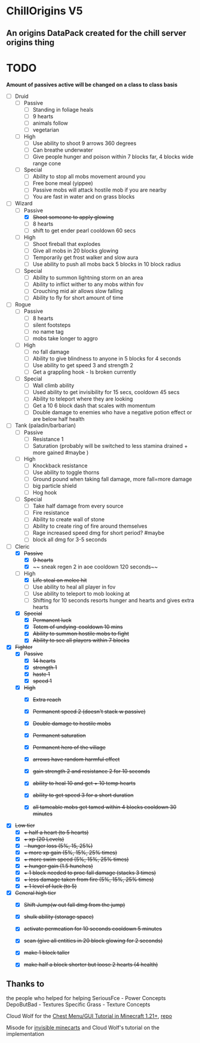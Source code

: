 # ChillOrigins V5
## An origins DataPack created for the chill server origins thing



# TODO

**Amount of passives active will be changed on a class to class basis**

- [ ] Druid
  - [ ] Passive
    - [ ] Standing in foliage heals
    - [ ]  9 hearts 
    - [ ] animals follow 
    - [ ] vegetarian
  - [ ] High
    - [ ] Use ability to shoot 9 arrows 360 degrees
    - [ ] Can breathe underwater
    - [ ] Give people hunger and poison within 7 blocks far, 4 blocks wide range cone
  - [ ] Special
    - [ ] Ability to stop all mobs movement around you
    - [ ] Free bone meal (yippee)
    - [ ] Passive mobs will attack hostile mob if you are nearby
    - [ ] You are fast in water and on grass blocks
- [ ] Wizard
  - [ ] Passive
    - [x] ~~Shoot someone to apply glowing~~
    - [ ] 8 hearts
    - [ ] shift to get ender pearl cooldown 60 secs 
  - [ ] High
    - [ ] Shoot fireball that explodes
    - [ ] Give all mobs in 20 blocks glowing
    - [ ] Temporarily get frost walker and slow aura
    - [ ] Use ability to push all mobs back 5 blocks in 10 block radius
  - [ ] Special
    - [ ] Ability to summon lightning storm on an area
    - [ ] Ability to inflict wither to any mobs within fov
    - [ ] Crouching mid air allows slow falling
    - [ ] Ability to fly for short amount of time
- [ ] Rogue
  - [ ] Passive
    - [ ] 8 hearts 
    - [ ] silent footsteps 
    - [ ] no name tag 
    - [ ] mobs take longer to aggro
  - [ ] High
    - [ ] no fall damage
    - [ ] Ability to give blindness to anyone in 5 blocks for 4 seconds
    - [ ] Use ability to get speed 3 and strength 2
    - [ ] Get a grappling hook - Is broken currently
  - [ ] Special
    - [ ] Wall climb ability
    - [ ] Used ability to get invisibility for 15 secs, cooldown 45 secs
    - [ ] Ability to teleport where they are looking
    - [ ] Get a 10 6 block dash that scales with momentum
    - [ ] Double damage to enemies who have a negative potion effect or are below half health 
- [ ] Tank (paladin/barbarian)
  - [ ] Passive
    - [ ] Resistance 1
    - [ ] Saturation (probably will be switched to less stamina drained + more gained #maybe )
  - [ ] High
    - [ ] Knockback resistance
    - [ ] Use ability to toggle thorns
    - [ ] Ground pound when taking fall damage, more fall=more damage
    - [ ] big particle shield
    - [ ] Hog hook
  - [ ] Special
    - [ ] Take half damage from every source
    - [ ] Fire resistance
    - [ ] Ability to create wall of stone
    - [ ] Ability to create ring of fire around themselves
    - [ ] Rage increased speed dmg for short period? #maybe
    - [ ] block all dmg for 3-5 seconds
- [ ] Cleric
  - [x] ~~Passive~~
    - [x] ~~9 hearts~~
    - [x] ~~ sneak regen 2 in aoe cooldown 120 seconds~~
  - [ ] High
    - [x] ~~Life steal on melee hit~~
    - [ ] Use ability to heal all player in fov
    - [ ] Use ability to teleport to mob looking at
    - [ ] Shifting for 10 seconds resorts hunger and hearts and gives extra hearts
  - [x] ~~Special~~
    - [x] ~~Permanent luck~~
    - [x] ~~Totem of undying-cooldown 10 mins~~
    - [x] ~~Ability to summon hostile mobs to fight~~
    - [x] ~~Ability to see all players within 7 blocks~~
- [x] ~~Fighter~~
  - [x] ~~Passive~~
    - [x] ~~14 hearts~~
    - [x] ~~strength 1~~
    - [x] ~~haste 1~~
    - [x] ~~speed 1~~
  - [x] ~~High~~
    - [x] ~~Extra reach~~
    - [x] ~~Permanent speed 2  (doesn't stack w passive)~~
    - [x] ~~Double damage to hostile mobs~~
    - [x] ~~Permanent saturation~~
    - [x] ~~Permanent hero of the village~~
    - [x] ~~arrows have random harmful effect~~
  
    - [x] ~~gain strength 2 and resistance 2 for 10 seconds~~
    - [x] ~~ability to heal 10 and get + 10 temp hearts~~ 
    - [x] ~~ability to get speed 3 for a short duration~~
    - [x] ~~all tameable mobs get tamed within 4 blocks cooldown 30 minutes~~
- [x] ~~Low tier~~
  - [x] ~~+ half a heart (to 5 hearts)~~
  - [x] ~~+ xp (20 Levels)~~
  - [x] ~~- hunger loss  (5%, 15, 25%)~~
  - [x] ~~+ more xp gain (5%, 15%, 25% times)~~
  - [x] ~~+ more swim speed (5%, 15%, 25% times)~~
  - [x] ~~+ hunger gain (1.5 hunches)~~
  - [x] ~~+ 1 block needed to proc fall damage (stacks 3 times)~~ 
  - [x] ~~+ less damage taken from fire (5%, 15%, 25% times)~~
  - [x] ~~+ 1 level of luck (to 5)~~
- [x] ~~General high tier~~
  - [x] ~~Shift Jump(w out fall dmg from the jump)~~ 
  - [x] ~~shulk ability (storage space)~~
  - [x] ~~activate permeation for 10 seconds cooldown 5 minutes~~ 
  - [x] ~~scan (give all entities in 20 block glowing for 2 seconds)~~
  - [x] ~~make 1 block taller~~
  - [x] ~~make half a block shorter but loose 2 hearts (4 health)~~


## Thanks to
the people who helped for helping
SeriousFce - Power Concepts
DepoButBad - Textures
Specific Grass - Texture Concepts

Cloud Wolf for the [Chest Menu/GUI Tutorial in Minecraft 1.21+](https://youtu.be/Sxnaah2SPzw?si=zF8PXbQSoNzrp9PX), [repo](https://github.com/CloudWolfYT/MC-GUIFramework)

Misode for [invisible minecarts](https://gist.github.com/misode/57dca050fbe2a0a8232c0c3fbab04e35) and Cloud Wolf's tutorial on the implementation
